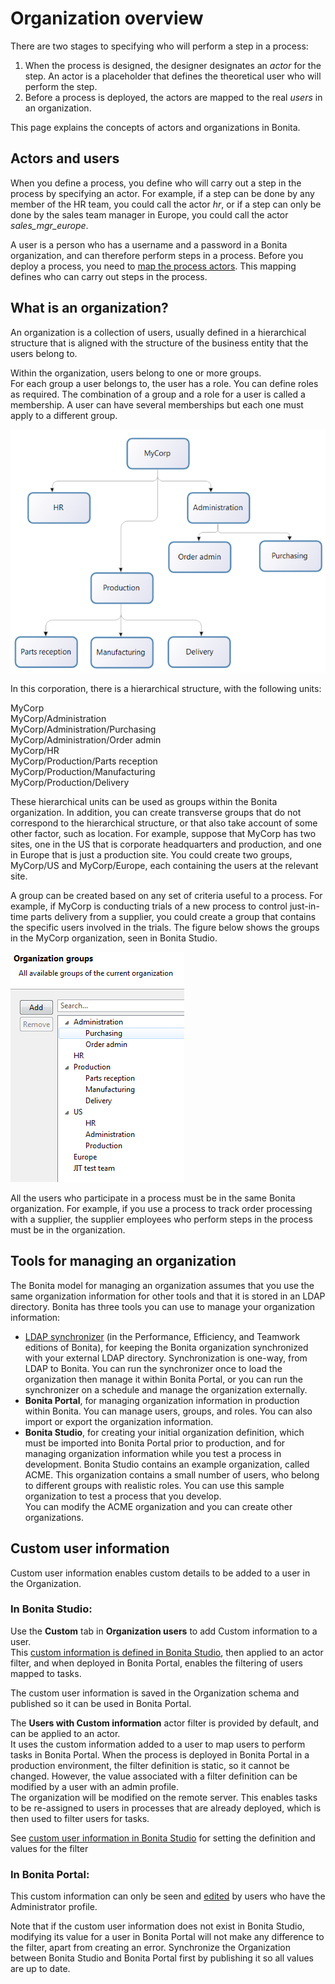 # Organization overview

There are two stages to specifying who will perform a step in a process:

1. When the process is designed, the designer designates an _actor_ for the step. An actor is a placeholder that defines the theoretical user who will perform the step.
2. Before a process is deployed, the actors are mapped to the real _users_ in an organization.

This page explains the concepts of actors and organizations in Bonita.

## Actors and users

When you define a process, you define who will carry out a step in the process by specifying an actor. For example, if a step can be done by any member of the HR team, you could call the actor _hr_, or if a step can only be done by the sales team manager in Europe, you could call the actor _sales\_mgr\_europe_.

A user is a person who has a username and a password in a Bonita organization, and can therefore perform steps in a process.
Before you deploy a process, you need to [map the process actors](actors.md). This mapping defines who can carry out steps in the process. 

## What is an organization?

An organization is a collection of users, usually defined in a hierarchical structure that is aligned with the structure of the business entity that the users belong to.

Within the organization, users belong to one or more groups.  
For each group a user belongs to, the user has a role. You can define roles as required. The combination of a group and a role for a user is called a membership. A user can have several memberships but each one must apply to a different group.

![The structure of MyCorp](images/images-6_0/admin_org_MyCorp_structure.png)

In this corporation, there is a hierarchical structure, with the following units:

MyCorp  
MyCorp/Administration  
MyCorp/Administration/Purchasing  
MyCorp/Administration/Order admin  
MyCorp/HR  
MyCorp/Production/Parts reception  
MyCorp/Production/Manufacturing  
MyCorp/Production/Delivery

These hierarchical units can be used as groups within the Bonita organization. In addition, you can create transverse groups that do not correspond to the hierarchical structure, or that also take account of some other factor, such as location. For example, suppose that MyCorp has two sites, one in the US that is corporate headquarters and production, and one in Europe that is just a production site. You could create two groups, MyCorp/US and MyCorp/Europe, each containing the users at the relevant site.

A group can be created based on any set of criteria useful to a process. For example, if MyCorp is conducting trials of a new process to control just-in-time parts delivery from a supplier, you could create a group that contains the specific users involved in the trials. The figure below shows the groups in the MyCorp organization, seen in Bonita Studio.

![The groups of MyCorp](images/images-6_0/admin_org_mycorp_groups.png)

All the users who participate in a process must be in the same Bonita organization. For example, if you use a process to track order processing with a supplier, the supplier employees who perform steps in the process must be in the organization.

## Tools for managing an organization

The Bonita model for managing an organization assumes that you use the same organization information for other tools and that it is stored in an LDAP directory. Bonita has three tools you can use to manage your organization information:

* [LDAP synchronizer](ldap-synchronizer.md) (in the Performance, Efficiency, and Teamwork editions of Bonita), for keeping the Bonita organization synchronized with your external LDAP directory. Synchronization is one-way, from LDAP to Bonita. You can run the synchronizer once to load the organization then manage it within Bonita Portal, or you can run the synchronizer on a schedule and manage the organization externally.
* **Bonita Portal**, for managing organization information in production within Bonita. You can manage users, groups, and roles. You can also import or export the organization information.
* **Bonita Studio**, for creating your initial organization definition, which must be imported into Bonita Portal prior to production, and for managing organization information while you test a process in development. Bonita Studio contains an example organization, called ACME.
This organization contains a small number of users, who belong to different groups with realistic roles. You can use this sample organization to test a process that you develop.   
You can modify the ACME organization and you can create other organizations.

## Custom user information

Custom user information enables custom details to be added to a user in the Organization.

### In Bonita Studio:

Use the **Custom** tab in **Organization users** to add Custom information to a user.  
This [custom information is defined in Bonita Studio](custom-user-information-in-bonita-bpm-studio.md), then applied to an actor filter, and when deployed in Bonita Portal, enables the filtering of users mapped to tasks.

The custom user information is saved in the Organization schema and published so it can be used in Bonita Portal.

The **Users with Custom information** actor filter is provided by default, and can be applied to an actor.   
It uses the custom information added to a user to map users to perform tasks in Bonita Portal.
When the process is deployed in Bonita Portal in a production environment, the filter definition is static, so it cannot be changed.
However, the value associated with a filter definition can be modified by a user with an admin profile.  
The organization will be modified on the remote server. This enables tasks to be re-assigned to users in processes that are already deployed, which is then used to filter users for tasks.

See [custom user information in Bonita Studio](custom-user-information-in-bonita-bpm-studio.md) for setting the definition and values for the filter

### In Bonita Portal:

This custom information can only be seen and [edited](custom-user-information-in-bonita-bpm-portal.md) by users who have the Administrator profile.

Note that if the custom user information does not exist in Bonita Studio, modifying its value for a user in Bonita Portal will not make any difference to the filter, apart from creating an error.
Synchronize the Organization between Bonita Studio and Bonita Portal first by publishing it so all values are up to date.
